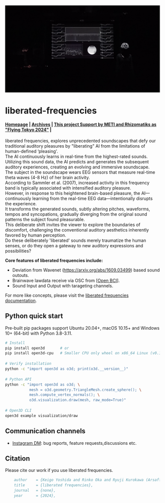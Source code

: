 <p align="center">
<img src="1.png"/>
</p>

# liberated-frequencies

<h4>
    <a href="https://keigoyoshida.jp/room20.html">Homepage</a> |
    <a href="https://www.instagram.com/p/DGqFPAOO3oo/">Archives</a> |
    <a href="https://flyingtokyo.com/open-call/">This project Support by METI and Rhizomatiks as "Flying Tokyo 2024"</a> |

</h4>

liberated frequencies, explores unprecedented soundscapes that defy our traditional auditory pleasures by "liberating" AI from the limitations of human-defined ‘pleasing'.<br>
The AI continuously learns in real-time from the highest-rated sounds. Utilizing this sound data, the AI predicts and generates the subsequent auditory experiences, creating an evolving and immersive soundscape.<br>
The subject in the soundscape wears EEG sensors that measure real-time theta waves (4-8 Hz) of her brain activity. <br>According to Sammler et al. (2007), increased activity in this frequency band is typically associated with intensified auditory pleasure.<br>
However, in response to this heightened brain-based pleasure, the AI—continuously learning from the real-time EEG data—intentionally disrupts the experience.<br>
It transforms the generated sounds, subtly altering pitches, waveforms, tempos and syncopations, gradually diverging from the original sound patterns the subject found pleasurable.<br>
This deliberate shift invites the viewer to explore the boundaries of discomfort, challenging the conventional auditory aesthetics inherently favored by human perception.<br>
Do these deliberately 'liberated' sounds merely traumatize the human senses, or do they open a gateway to new auditory expressions and possibilities?<br>

**Core features of liberated frequencies include:**

-   Deviation from Wavenet (https://arxiv.org/abs/1609.03499) based sound outouts.
-   Brainwave lawdata receive via OSC from [[Open BCI](https://github.com/OpenBCI/OpenBCI_GUI)].
-   Sound Input and Output with tarageting channels.

For more like concepts, please visit the [liberated frequencies documentation](https://keigoyoshida.jp/room20.html).

## Python quick start

Pre-built pip packages support Ubuntu 20.04+, macOS 10.15+ and Windows 10+
(64-bit) with Python 3.8-3.11.

```bash
# Install
pip install open3d       # or
pip install open3d-cpu   # Smaller CPU only wheel on x86_64 Linux (v0.17+)

# Verify installation
python -c "import open3d as o3d; print(o3d.__version__)"

# Python API
python -c "import open3d as o3d; \
           mesh = o3d.geometry.TriangleMesh.create_sphere(); \
           mesh.compute_vertex_normals(); \
           o3d.visualization.draw(mesh, raw_mode=True)"

# Open3D CLI
open3d example visualization/draw
```

## Communication channels

-   [Instagram DM](https://www.instagram.com/keigoyoshida_/): bug reports,
    feature requests,discussions etc.

## Citation

Please cite our work if you use liberated frequencies.

```bib
    author    = {Keigo Yoshida and Rinko Oka and Ryuji Kurokawa (Arsaffix)},
    title     = {liberated frequencies},
    journal   = {none},
    year      = {2024},
```

